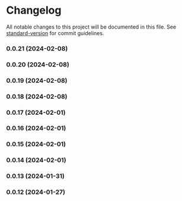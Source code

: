 # Changelog

All notable changes to this project will be documented in this file. See [standard-version](https://github.com/conventional-changelog/standard-version) for commit guidelines.

### 0.0.21 (2024-02-08)

### 0.0.20 (2024-02-08)

### 0.0.19 (2024-02-08)

### 0.0.18 (2024-02-08)

### 0.0.17 (2024-02-01)

### 0.0.16 (2024-02-01)

### 0.0.15 (2024-02-01)

### 0.0.14 (2024-02-01)

### 0.0.13 (2024-01-31)

### 0.0.12 (2024-01-27)
